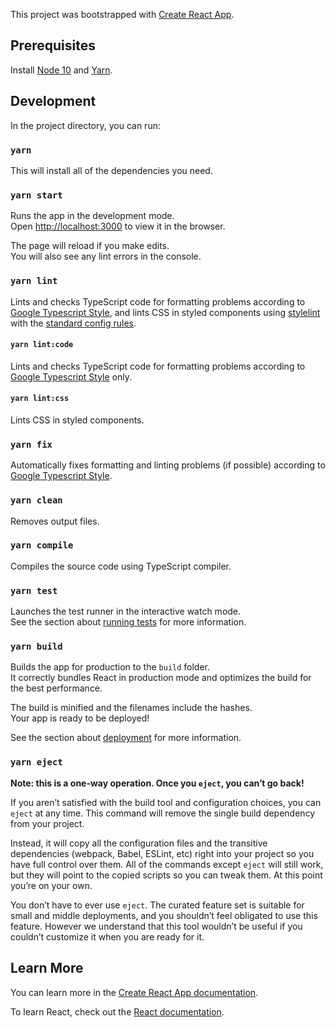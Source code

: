This project was bootstrapped with [Create React App](https://github.com/facebook/create-react-app).

## Prerequisites
Install [Node 10](nodejs.org) and [Yarn](classic.yarnpkg.com/en/docs/install/).

## Development

In the project directory, you can run:

### `yarn`
This will install all of the dependencies you need.

### `yarn start`

Runs the app in the development mode.<br />
Open [http://localhost:3000](http://localhost:3000) to view it in the browser.

The page will reload if you make edits.<br />
You will also see any lint errors in the console.

### `yarn lint`

Lints and checks TypeScript code for formatting problems according to [Google Typescript Style](https://github.com/google/gts), and lints CSS in styled components using [stylelint](https://stylelint.io/) with the [standard config rules](https://github.com/stylelint/stylelint-config-standard).

#### `yarn lint:code`

Lints and checks TypeScript code for formatting problems according to [Google Typescript Style](https://github.com/google/gts) only.

#### `yarn lint:css`

Lints CSS in styled components.

### `yarn fix`

Automatically fixes formatting and linting problems (if possible) according to [Google Typescript Style](https://github.com/google/gts).

### `yarn clean`

Removes output files.

### `yarn compile`

Compiles the source code using TypeScript compiler.

### `yarn test`

Launches the test runner in the interactive watch mode.<br />
See the section about [running tests](https://facebook.github.io/create-react-app/docs/running-tests) for more information.

### `yarn build`

Builds the app for production to the `build` folder.<br />
It correctly bundles React in production mode and optimizes the build for the best performance.

The build is minified and the filenames include the hashes.<br />
Your app is ready to be deployed!

See the section about [deployment](https://facebook.github.io/create-react-app/docs/deployment) for more information.

### `yarn eject`

**Note: this is a one-way operation. Once you `eject`, you can’t go back!**

If you aren’t satisfied with the build tool and configuration choices, you can `eject` at any time. This command will remove the single build dependency from your project.

Instead, it will copy all the configuration files and the transitive dependencies (webpack, Babel, ESLint, etc) right into your project so you have full control over them. All of the commands except `eject` will still work, but they will point to the copied scripts so you can tweak them. At this point you’re on your own.

You don’t have to ever use `eject`. The curated feature set is suitable for small and middle deployments, and you shouldn’t feel obligated to use this feature. However we understand that this tool wouldn’t be useful if you couldn’t customize it when you are ready for it.

## Learn More

You can learn more in the [Create React App documentation](https://facebook.github.io/create-react-app/docs/getting-started).

To learn React, check out the [React documentation](https://reactjs.org/).
